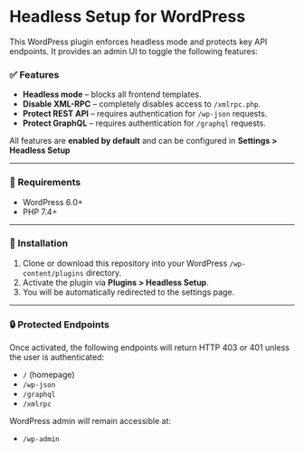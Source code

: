 # Headless Setup for WordPress

This WordPress plugin enforces headless mode and protects key API endpoints. It provides an admin UI to toggle the following features:

### ✅ Features

- **Headless mode** – blocks all frontend templates.
- **Disable XML-RPC** – completely disables access to `/xmlrpc.php`.
- **Protect REST API** – requires authentication for `/wp-json` requests.
- **Protect GraphQL** – requires authentication for `/graphql` requests.

All features are **enabled by default** and can be configured in **Settings > Headless Setup**

---

### 🔧 Requirements

- WordPress 6.0+
- PHP 7.4+

---

### 📁 Installation

1. Clone or download this repository into your WordPress `/wp-content/plugins` directory.
2. Activate the plugin via **Plugins > Headless Setup**.
3. You will be automatically redirected to the settings page.

---

### 🔒 Protected Endpoints

Once activated, the following endpoints will return HTTP 403 or 401 unless the user is authenticated:

- `/` (homepage)
- `/wp-json`
- `/graphql`
- `/xmlrpc`

WordPress admin will remain accessible at:

- `/wp-admin`
